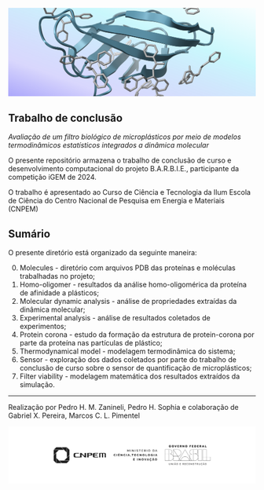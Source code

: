 
![header](header.png)

## Trabalho de conclusão

*Avaliação de um filtro biológico de microplásticos por meio de modelos termodinâmicos estatísticos integrados a dinâmica molecular*

O presente repositório armazena o trabalho de conclusão de curso e desenvolvimento computacional do projeto B.A.R.B.I.E., participante da competição iGEM de 2024.

O trabalho é apresentado ao Curso de Ciência e Tecnologia da Ilum Escola de Ciência do Centro Nacional de Pesquisa em Energia e Materiais (CNPEM)

## Sumário

O presente diretório está organizado da seguinte maneira:

0. Molecules - diretório com arquivos PDB das proteínas e moléculas trabalhadas no projeto;
1. Homo-oligomer - resultados da análise homo-oligomérica da proteína de afinidade a plásticos; 
2. Molecular dynamic analysis - análise de propriedades extraídas da dinâmica molecular;
3. Experimental analysis - análise de resultados coletados de experimentos;
4. Protein corona - estudo da formação da estrutura de protein-corona por parte da proteína nas partículas de plástico;
5. Thermodynamical model - modelagem termodinâmica do sistema;
6. Sensor - exploração dos dados coletados por parte do trabalho de conclusão de curso sobre o sensor de quantificação de microplásticos;
7. Filter viability - modelagem matemática dos resultados extraídos da simulação.

---

Realização por Pedro H. M. Zanineli, Pedro H. Sophia e colaboração de Gabriel X. Pereira, Marcos C. L. Pimentel

![footer](footer.png)
